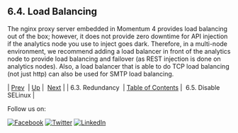 ## 6.4. Load Balancing

The nginx proxy server embedded in Momentum 4 provides load balancing out of the box; however, it does not provide zero downtime for API injection if the analytics node you use to inject goes dark. Therefore, in a multi-node environment, we recommend adding a load balancer in front of the analytics node to provide load balancing and failover (as REST injection is done on analytics nodes). Also, a load balancer that is able to do TCP load balancing (not just http) can also be used for SMTP load balancing.

| [Prev](byb.redundancy.php)  | [Up](before_you_begin.php) |  [Next](byb.disable_selinux.php) |
| 6.3. Redundancy  | [Table of Contents](index.php) |  6.5. Disable SELinux |

Follow us on:

[![Facebook](https://support.messagesystems.com/images/icon-facebook.png)](http://www.facebook.com/messagesystems) [![Twitter](https://support.messagesystems.com/images/icon-twitter.png)](http://twitter.com/#!/MessageSystems) [![LinkedIn](https://support.messagesystems.com/images/icon-linkedin.png)](http://www.linkedin.com/company/message-systems)